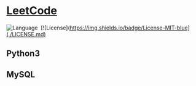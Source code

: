 # [LeetCode](https://leetcode.com/problemset/all/)

![Language](https://img.shields.io/badge/Language-Python-brightgreen)&nbsp;
[![License](https://img.shields.io/badge/License-MIT-blue](./LICENSE.md)&nbsp;

## Python3

## MySQL
